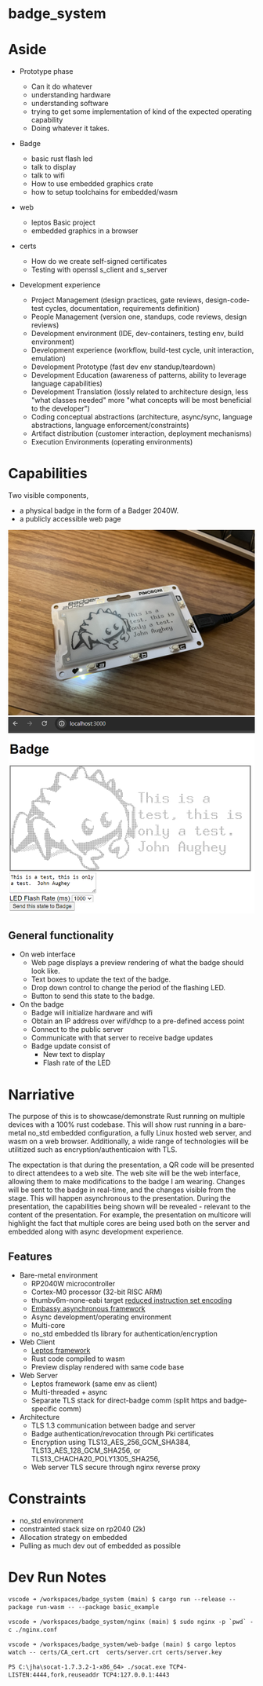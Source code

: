 # badge_system

# Aside

- Prototype phase
    - Can it do whatever
    - understanding hardware
    - understanding software
    - trying to get some implementation of kind of the expected operating capability
    - Doing whatever it takes.

- Badge
    - basic rust flash led
    - talk to display
    - talk to wifi
    - How to use embedded graphics crate
    - how to setup toolchains for embedded/wasm

- web
    - leptos Basic project
    - embedded graphics in a browser

- certs
    - How do we create self-signed certificates
    - Testing with openssl s_client and s_server


- Development experience
    - Project Management (design practices, gate reviews, design-code-test cycles, documentation, requirements definition)
    - People Management (version one, standups, code reviews, design reviews)
    - Development environment (IDE, dev-containers, testing env, build environment)
    - Development experience (workflow, build-test cycle, unit interaction, emulation)
    - Development Prototype (fast dev env standup/teardown)
    - Development Education (awareness of patterns, ability to leverage language capabilities)
    - Development Translation (lossly related to architecture design, less "what classes needed" more "what concepts will be most beneficial to the developer")
    - Coding conceptual abstractions (architecture, async/sync, language abstractions, language enforcement/constraints)
    - Artifact distribution (customer interaction, deployment mechanisms)
    - Execution Environments (operating environments)

# Capabilities

Two visible components, 

- a physical badge in the form of a Badger 2040W.
- a publicly accessible web page

![badge](badge.jpg)
![web](web.png)

## General functionality

- On web interface
    - Web page displays a preview rendering of what the badge should look like.
    - Text boxes to update the text of the badge.
    - Drop down control to change the period of the flashing LED.
    - Button to send this state to the badge.
- On the badge
    - Badge will initialize hardware and wifi
    - Obtain an IP address over wifi/dhcp to a pre-defined access point
    - Connect to the public server
    - Communicate with that server to receive badge updates
    - Badge update consist of
         - New text to display
         - Flash rate of the LED

# Narriative

The purpose of this is to showcase/demonstrate Rust running on multiple devices with a 100% rust codebase.  This will show rust running in a bare-metal no_std embedded configuration, a fully Linux hosted web server, and wasm on a web browser.  Additionally, a wide range of technologies will be utilitized such as encryption/authenticaion with TLS.

The expectation is that during the presentation, a QR code will be presented to direct attendees to a web site.  The web site will be the web interface, allowing them to make modifications to the badge I am wearing.  Changes will be sent to the badge in real-time, and the changes visible from the stage.  This will happen asynchronous to the presentation.  During the presentation, the capabilities being shown will be revealed - relevant to the content of the presentation.  For example, the presentation on multicore will highlight the fact that multiple cores are being used both on the server and embedded along with async development experience.

## Features

- Bare-metal environment
     - RP2040W microcontroller
     - Cortex-M0 processor (32-bit RISC ARM)
     - thumbv6m-none-eabi target [reduced instruction set encoding](https://stackoverflow.com/questions/28669905/what-is-the-difference-between-the-arm-thumb-and-thumb-2-instruction-encodings)
     - [Embassy asynchronous framework](https://embassy.dev/)
     - Async development/operating environment
     - Multi-core
     - no_std embedded tls library for authentication/encryption
- Web Client
    - [Leptos framework](https://leptos.dev/)
    - Rust code compiled to wasm
    - Preview display rendered with same code base
- Web Server
    - Leptos framework (same env as client)
    - Multi-threaded + async
    - Separate TLS stack for direct-badge comm (split https and badge-specific comm)
- Architecture
    - TLS 1.3 communication between badge and server
    - Badge authentication/revocation through Pki certificates
    - Encryption using TLS13_AES_256_GCM_SHA384, TLS13_AES_128_GCM_SHA256, or TLS13_CHACHA20_POLY1305_SHA256,
    - Web server TLS secure through nginx reverse proxy

# Constraints

- no_std environment
- constrainted stack size on rp2040 (2k)
- Allocation strategy on embedded
- Pulling as much dev out of embedded as possible

# Dev Run Notes

```
vscode ➜ /workspaces/badge_system (main) $ cargo run --release --package run-wasm -- --package basic_example
```

```
vscode ➜ /workspaces/badge_system/nginx (main) $ sudo nginx -p `pwd` -c ./nginx.conf 
```

```
vscode ➜ /workspaces/badge_system/web-badge (main) $ cargo leptos watch -- certs/CA_cert.crt  certs/server.crt certs/server.key
```

```
PS C:\jha\socat-1.7.3.2-1-x86_64> ./socat.exe TCP4-LISTEN:4444,fork,reuseaddr TCP4:127.0.0.1:4443
```